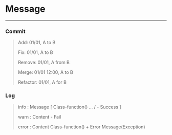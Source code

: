 # Message

-----------------------------------

### Commit

> Add: 01/01, A to B
>
> Fix: 01/01, A to B
>
> Remove:  01/01, A from B
>
> Merge: 01/01 12:00, A to B
>
> Refactor: 01/01, A for B

### Log

> info : Message [ Class-function() ... / - Success ]
>
> warn : Content - Fail
>
> error : Content Class-function() + Error Message(Exception)
